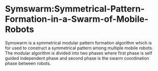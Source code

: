 # Symswarm:Symmetrical-Pattern-Formation-in-a-Swarm-of-Mobile-Robots
Symswarm is a symmetrical modular pattern formation algorithm which is for  used to construct a symmetrical pattern among multiple mobile robots. The modular  algorithm is divided into two phases where first phase is self guided independent phase and second phase is the swarm coordination phase between robots.
